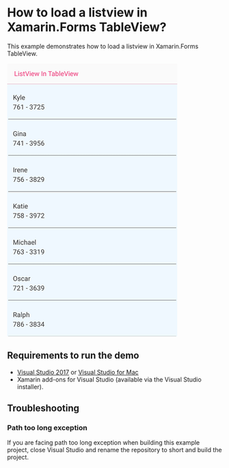 # How to load a listview in Xamarin.Forms TableView?

This example demonstrates how to load a listview in Xamarin.Forms TableView.

![ListView in TableView](ListViewInTableView.png)

## Requirements to run the demo

* [Visual Studio 2017](https://visualstudio.microsoft.com/downloads/) or [Visual Studio for Mac](https://visualstudio.microsoft.com/vs/mac/)
* Xamarin add-ons for Visual Studio (available via the Visual Studio installer).

## Troubleshooting

### Path too long exception

If you are facing path too long exception when building this example project, close Visual Studio and rename the repository to short and build the project.
